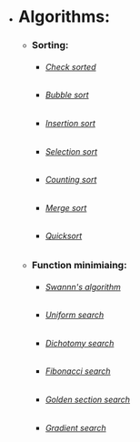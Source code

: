 - # Algorithms:

  - ### Sorting:
    - ###### [Check sorted](https://github.com/No1n/python_practice/blob/main/algorithms/check_sorted.py)
    - ###### [Bubble sort](https://github.com/No1n/python_practice/blob/main/algorithms/bubble_sort.py)
    - ###### [Insertion sort](https://github.com/No1n/python_practice/blob/main/algorithms/insertion_sort.py)
    - ###### [Selection sort](https://github.com/No1n/python_practice/blob/main/algorithms/selection_sort.py)
    - ###### [Counting sort](https://github.com/No1n/python_practice/blob/main/algorithms/counting_sort.py)
    - ###### [Merge sort](https://github.com/No1n/python_practice/blob/main/algorithms/merge_sort.py)
    - ###### [Quicksort](https://github.com/No1n/python_practice/blob/main/algorithms/quick_sort.py)
 
  - ### Function minimiaing:
    - ###### [Swannn's algorithm](https://github.com/No1n/python_practice/blob/main/algorithms/swann_algorithm.py)
    - ###### [Uniform search](https://github.com/No1n/python_practice/blob/main/algorithms/uniform_min_search.py)
    - ###### [Dichotomy search](https://github.com/No1n/python_practice/blob/main/algorithms/dichotomy_min_search.py)
    - ###### [Fibonacci search]()
    - ###### [Golden section search]()
    - ###### [Gradient search]()
